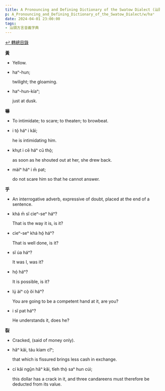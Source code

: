 ```yaml
---
title: A Pronouncing and Defining Dictionary of the Swatow Dialect (汕頭方言音義字典) / haⁿ
p: A_Pronouncing_and_Defining_Dictionary_of_the_Swatow_Dialect/w/haⁿ
date: 2024-04-01 23:00:00
tags: 
- 汕頭方言音義字典
---
```


[↩️ 轉總目錄](/A_Pronouncing_and_Defining_Dictionary_of_the_Swatow_Dialect)


**黃**
- Yellow.

- haⁿ-hun;

  twilight; the gloaming.

- haⁿ-hun-kíaⁿ;

  just at dusk.

**嚇**
- To intimidate; to scare; to theaten; to browbeat.

- i tó̤ háⁿ i kâi;

  he is intimidating him.

- khṳt i cē háⁿ cū thò̤;

  as soon as he shouted out at her, she drew back.

- màiⁿ háⁿ i m̄ pat;

  do not scare him so that he cannot answer.

**乎**
- An interrogative adverb, expressive of doubt, placed at the end of a sentence.

- khá m̄ sĭ cìeⁿ-seⁿ háⁿ?

  That is the way it is, is it?

- cìeⁿ-seⁿ khá hó̤ háⁿ?

  That is well done, is it?

- sĭ úa háⁿ?

  It was I, was it?

- hó̤ háⁿ?

  It is possible, is it?

- lṳ́ àiⁿ cò̤ ŏi háⁿ?

  You are going to be a competent hand at it, are you?

- i sĭ pat háⁿ?

  He understands it, does he?

**裂**
- Cracked, (said of money only).

- hâⁿ kâi, táu kíam cîⁿ;

  that which is fissured brings less cash in exchange.

- cí kâi ngṳ̂n hâⁿ kâi, tîeh thò̤ saⁿ hun cúi;

  this dollar has a crack in it, and three candareens must therefore be deducted from its value.